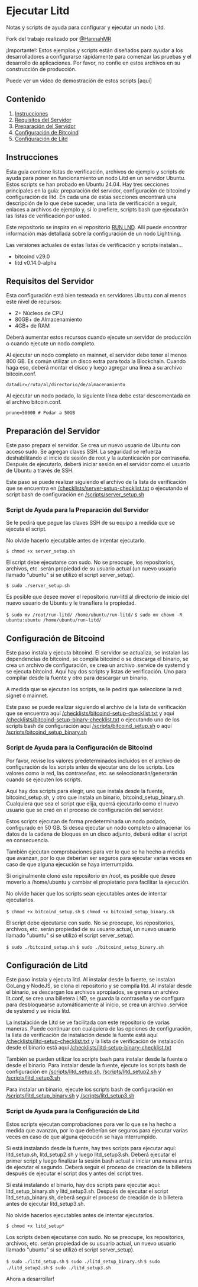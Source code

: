 # Ejecutar Litd

Notas y scripts de ayuda para configurar y ejecutar un nodo Litd.

Fork del trabajo realizado por [@HannahMR](https://github.com/HannahMR/run-litd)

¡Importante!: Estos ejemplos y scripts están diseñados para ayudar a los desarrolladores a configurarse rápidamente para comenzar las pruebas y el desarrollo de aplicaciones. Por favor, no confíe en estos archivos en su construcción de producción.

Puede ver un video de demostración de estos scripts [aquí]

## Contenido

1. [Instrucciones](https://github.com/Foxtrot-Zulu/ejecuta-litd/#instrucciones)
2. [Requisitos del Servidor](https://github.com/Foxtrot-Zulu/ejecuta-litd/#Requisitos-del-Servidor)
3. [Preparación del Servidor](https://github.com/Foxtrot-Zulu/ejecuta-litd/#Preparación-del-Servidor)
4. [Configuración de Bitcoind](https://github.com/Foxtrot-Zulu/ejecuta-litd/#Configuración-de-Bitcoind)
5. [Configuración de Litd](https://github.com/Foxtrot-Zulu/ejecuta-litd/#Configuración-de-Litd)

## Instrucciones

Esta guía contiene listas de verificación, archivos de ejemplo y scripts de ayuda para poner en funcionamiento un nodo Litd en un servidor Ubuntu. Estos scripts se han probado en Ubuntu 24.04. Hay tres secciones principales en la guía: preparación del servidor, configuración de bitcoind y configuración de litd. En cada una de estas secciones encontrará una descripción de lo que debe suceder, una lista de verificación a seguir, enlaces a archivos de ejemplo y, si lo prefiere, scripts bash que ejecutarán las listas de verificación por usted.

Este repositorio se inspira en el repositorio [RUN LND](https://github.com/alexbosworth/run-lnd/). Allí puede encontrar información más detallada sobre la configuración de un nodo Lightning.

Las versiones actuales de estas listas de verificación y scripts instalan...

- bitcoind v29.0
- litd v0.14.0-alpha

## Requisitos del Servidor

Esta configuración está bien testeada en servidores Ubuntu con al menos este nivel de recursos:

- 2+ Núcleos de CPU
- 80GB+ de Almacenamiento
- 4GB+ de RAM

Deberá aumentar estos recursos cuando ejecute un servidor de producción o cuando ejecute un nodo completo.

Al ejecutar un nodo completo en mainnet, el servidor debe tener al menos 800 GB. Es común utilizar un disco extra para toda la Blockchain. Cuando haga eso, deberá montar el disco y luego agregar una línea a su archivo bitcoin.conf.

```datadir=/ruta/al/directorio/de/almacenamiento```

Al ejecutar un nodo podado, la siguiente línea debe estar descomentada en el archivo bitcoin.conf.

```prune=50000 # Podar a 50GB```

## Preparación del Servidor

Este paso prepara el servidor. Se crea un nuevo usuario de Ubuntu con acceso sudo. Se agregan claves SSH. La seguridad se refuerza deshabilitando el inicio de sesión de root y la autenticación por contraseña. Después de ejecutarlo, deberá iniciar sesión en el servidor como el usuario de Ubuntu a través de SSH.

Este paso se puede realizar siguiendo el archivo de la lista de verificación que se encuentra en [/checklists/server-setup-checklist.txt](https://github.com/Foxtrot-Zulu/ejecuta-litd/blob/main/checklists/server-setup-checklist.txt) o ejecutando el script bash de configuración en [/scripts/server_setup.sh](https://github.com/Foxtrot-Zulu/ejecuta-litd/blob/main/scripts/server_setup.sh)

### Script de Ayuda para la Preparación del Servidor

Se le pedirá que pegue las claves SSH de su equipo a medida que se ejecuta el script.

No olvide hacerlo ejecutable antes de intentar ejecutarlo.

```$ chmod +x server_setup.sh```

El script debe ejecutarse con sudo. No se preocupe, los repositorios, archivos, etc. serán propiedad de su usuario actual (un nuevo usuario llamado "ubuntu" si se utilizó el script server_setup).

```$ sudo ./server_setup.sh```

Es posible que desee mover el repositorio run-litd al directorio de inicio del nuevo usuario de Ubuntu y le transfiera la propiedad.

```$ sudo mv /root/run-litd/ /home/ubuntu/run-litd/```
```$ sudo mv chown -R ubuntu:ubuntu /home/ubuntu/run-litd/```

## Configuración de Bitcoind

Este paso instala y ejecuta bitcoind. El servidor se actualiza, se instalan las dependencias de bitcoind, se compila bitcoind o se descarga el binario, se crea un archivo de configuración, se crea un archivo .service de systemd y se ejecuta bitcoind. Aquí hay dos scripts y listas de verificación. Uno para compilar desde la fuente y otro para descargar un binario.

A medida que se ejecutan los scripts, se le pedirá que seleccione la red: signet o mainnet.

Este paso se puede realizar siguiendo el archivo de la lista de verificación que se encuentra aquí [/checklists/bitcoind-setup-checklist.txt](https://github.com/Foxtrot-Zulu/ejecuta-litd/blob/main/checklists/bitcoind-setup-checklist.txt) y aquí [/checklists/bitcoind-setup-binary-checklist.txt](https://github.com/Foxtrot-Zulu/ejecuta-litd/blob/main/checklists/bitcoind-setup-binary-checklist.txt) o ejecutando uno de los scripts bash de configuración aquí [/scripts/bitcoind_setup.sh](https://github.com/Foxtrot-Zulu/ejecuta-litd/blob/main/scripts/bitcoind_setup.sh) o aquí [/scripts/bitcoind_setup_binary.sh](https://github.com/Foxtrot-Zulu/ejecuta-litd/blob/main/scripts/bitcoind_setup_binary.sh)

### Script de Ayuda para la Configuración de Bitcoind

Por favor, revise los valores predeterminados incluidos en el archivo de configuración de los scripts antes de ejecutar uno de los scripts. Los valores como la red, las contraseñas, etc. se seleccionarán/generarán cuando se ejecuten los scripts.

Aquí hay dos scripts para elegir, uno que instala desde la fuente, bitcoind_setup.sh, y otro que instala un binario, bitcoind_setup_binary.sh. Cualquiera que sea el script que elija, querrá ejecutarlo como el nuevo usuario que se creó en el proceso de configuración del servidor.

Estos scripts ejecutan de forma predeterminada un nodo podado, configurado en 50 GB. Si desea ejecutar un nodo completo o almacenar los datos de la cadena de bloques en un disco adjunto, deberá editar el script en consecuencia.

También ejecutan comprobaciones para ver lo que se ha hecho a medida que avanzan, por lo que deberían ser seguros para ejecutar varias veces en caso de que alguna ejecución se haya interrumpido.

Si originalmente clonó este repositorio en /root, es posible que desee moverlo a /home/ubuntu y cambiar el propietario para facilitar la ejecución.

No olvide hacer que los scripts sean ejecutables antes de intentar ejecutarlos.

```$ chmod +x bitcoind_setup.sh```
```$ chmod +x bitcoind_setup_binary.sh```

El script debe ejecutarse con sudo. No se preocupe, los repositorios, archivos, etc. serán propiedad de su usuario actual, un nuevo usuario llamado "ubuntu" si se utilizó el script server_setup).

```$ sudo ./bitcoind_setup.sh```
```$ sudo ./bitcoind_setup_binary.sh```

## Configuración de Litd

Este paso instala y ejecuta litd. Al instalar desde la fuente, se instalan GoLang y NodeJS, se clona el repositorio y se compila litd. Al instalar desde el binario, se descargan los archivos apropiados, se genera un archivo lit.conf, se crea una billetera LND, se guarda la contraseña y se configura para desbloquearse automáticamente al inicio, se crea un archivo .service de systemd y se inicia litd.

La instalación de Litd se ve facilitada con este repositorio de varias maneras. Puede continuar con cualquiera de las opciones de configuración, la lista de verificación de instalación desde la fuente está aquí [/checklists/litd-setup-checklist.txt](https://github.com/Foxtrot-Zulu/ejecuta-litd/blob/main/checklists/litd-setup-checklist.txt) y la lista de verificación de instalación desde el binario está aquí [/checklists/litd-setup-binary-checklist.txt](https://github.com/Foxtrot-Zulu/ejecuta-litd/blob/main/checklists/litd-setup-binary-checklist.txt)

También se pueden utilizar los scripts bash para instalar desde la fuente o desde el binario. Para instalar desde la fuente, ejecute los scripts bash de configuración en [/scripts/litd_setup.sh](https://github.com/Foxtrot-Zulu/ejecuta-litd/blob/main/scripts/litd_setup.sh), [/scripts/litd_setup2.sh](https://github.com/Foxtrot-Zulu/ejecuta-litd/blob/main/scripts/litd_setup2.sh) y [/scripts/litd_setup3.sh](https://github.com/Foxtrot-Zulu/ejecuta-litd/blob/main/scripts/litd_setup3.sh)

Para instalar un binario, ejecute los scripts bash de configuración en [/scripts/litd_setup_binary.sh](https://github.com/Foxtrot-Zulu/ejecuta-litd/blob/main/scripts/litd_setup_binary.sh) y [/scripts/litd_setup3.sh](https://github.com/Foxtrot-Zulu/ejecuta-litd/blob/main/scripts/litd_setup3.sh)

### Script de Ayuda para la Configuración de Litd

Estos scripts ejecutan comprobaciones para ver lo que se ha hecho a medida que avanzan, por lo que deberían ser seguros para ejecutar varias veces en caso de que alguna ejecución se haya interrumpido.

Si está instalando desde la fuente, hay tres scripts para ejecutar aquí: litd_setup.sh, litd_setup2.sh y luego litd_setup3.sh. Deberá ejecutar el primer script y luego finalizar la sesión bash actual e iniciar una nueva antes de ejecutar el segundo. Deberá seguir el proceso de creación de la billetera después de ejecutar el script dos y antes del script tres.

Si está instalando el binario, hay dos scripts para ejecutar aquí: litd_setup_binary.sh y litd_setup3.sh. Después de ejecutar el script litd_setup_binary.sh, deberá seguir el proceso de creación de la billetera antes de ejecutar litd_setup3.sh.

No olvide hacerlos ejecutables antes de intentar ejecutarlos.

```$ chmod +x litd_setup*```

Los scripts deben ejecutarse con sudo. No se preocupe, los repositorios, archivos, etc. serán propiedad de su usuario actual, un nuevo usuario llamado "ubuntu" si se utilizó el script server_setup).

```$ sudo ./litd_setup.sh```
```$ sudo ./litd_setup_binary.sh```
```$ sudo ./litd_setup2.sh```
```$ sudo ./litd_setup3.sh```

Ahora a desarrollar! 
